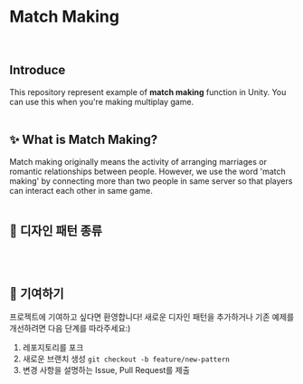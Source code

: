 # Match Making
<br>

##  Introduce
This repository represent example of **match making** function in Unity. You can use this when you're making multiplay game. 
<br><br>

## ✨ What is Match Making?  
Match making originally means the activity of arranging marriages or romantic relationships between people. However, we use the word 'match making' by connecting more than two people in same server so that players can interact each other in same game. 
<br><br>

## 📌 디자인 패턴 종류

<br><br>

## 📌 기여하기
프로젝트에 기여하고 싶다면 환영합니다! 새로운 디자인 패턴을 추가하거나 기존 예제를 개선하려면 다음 단계를 따라주세요:)

1. 레포지토리를 포크
2. 새로운 브랜치 생성
```git checkout -b feature/new-pattern```
3. 변경 사항을 설명하는 Issue, Pull Request를 제출
